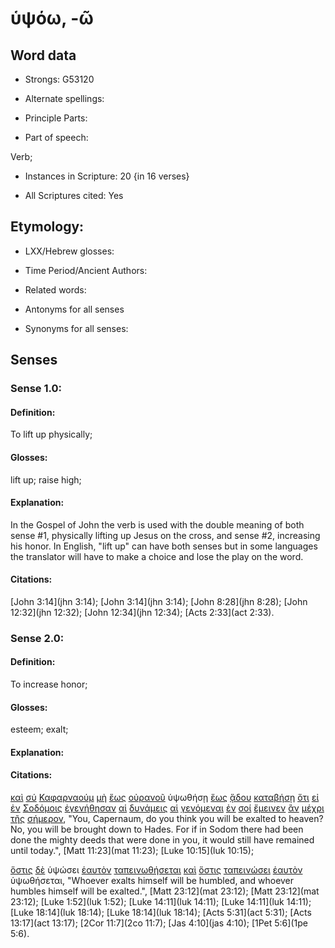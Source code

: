 # ὑψόω, -ῶ

<!-- Status: S2=NeedsFinalCheck -->
<!-- Lexica used for edits: BDAG, FFM, LN, A-S -->

## Word data

* Strongs: G53120

* Alternate spellings:

* Principle Parts: 

* Part of speech: 

Verb;

* Instances in Scripture: 20 {in 16 verses}

* All Scriptures cited: Yes

## Etymology: 

* LXX/Hebrew glosses: 

* Time Period/Ancient Authors: 

* Related words: 

* Antonyms for all senses

* Synonyms for all senses: 

## Senses 

### Sense 1.0:

#### Definition: 

To lift up physically;

#### Glosses:

lift up; raise high; 

#### Explanation:

In the Gospel of John the verb is used with the double meaning of both sense #1, physically lifting up Jesus on the cross, and sense #2, increasing his honor.  In English, "lift up" can have both senses but in some languages the translator will have to make a choice and lose the play on the word.

#### Citations:

[John 3:14](jhn 3:14);  [John 3:14](jhn 3:14);  [John 8:28](jhn 8:28);  [John 12:32](jhn 12:32);  [John 12:34](jhn 12:34);  [Acts 2:33](act 2:33).  


### Sense 2.0:

#### Definition: 

To increase honor;

#### Glosses:

esteem; exalt;

#### Explanation:

#### Citations:

[καὶ](../G25320/01.md) [σύ](../G47710/01.md) [Καφαρναούμ](../G25840/01.md) [μὴ](../G33610/01.md) [ἕως](../G21930/01.md) [οὐρανοῦ](../G37720/01.md) ὑψωθήσῃ [ἕως](../G21930/01.md) [ᾅδου](../G00860/01.md) [καταβήσῃ](../G25970/01.md) [ὅτι](../G37540/01.md) [εἰ](../G14870/01.md) [ἐν](../G17220/01.md) [Σοδόμοις](../G46700/01.md) [ἐγενήθησαν](../G10960/01.md) [αἱ](../G35880/01.md) [δυνάμεις](../G14110/01.md) [αἱ](../G35880/01.md) [γενόμεναι](../G10960/01.md) [ἐν](../G17220/01.md) [σοί](../G47710/01.md) [ἔμεινεν](../G33060/01.md) [ἂν](../G03020/01.md) [μέχρι](../G33600/01.md) [τῆς](../G35880/01.md) [σήμερον](../G45940/01.md), 
"You, Capernaum, do you think you will be exalted to heaven? No, you will be brought down to Hades. For if in Sodom there had been done the mighty deeds that were done in you, it would still have remained until today.", 
[Matt 11:23](mat 11:23);  [Luke 10:15](luk 10:15); 

[ὅστις](../G37480/01.md) [δὲ](../G11610/01.md) ὑψώσει [ἑαυτὸν](../G14380/01.md) [ταπεινωθήσεται](../G50130/01.md) [καὶ](../G25320/01.md) [ὅστις](../G37480/01.md) [ταπεινώσει](../G50130/01.md) [ἑαυτὸν](../G14380/01.md) ὑψωθήσεται, 
"Whoever exalts himself will be humbled, and whoever humbles himself will be exalted.", 
[Matt 23:12](mat 23:12);  [Matt 23:12](mat 23:12);  [Luke 1:52](luk 1:52);  [Luke 14:11](luk 14:11);  [Luke 14:11](luk 14:11);  [Luke 18:14](luk 18:14);  [Luke 18:14](luk 18:14);  [Acts 5:31](act 5:31);  [Acts 13:17](act 13:17);  [2Cor 11:7](2co 11:7);  [Jas 4:10](jas 4:10);  [1Pet 5:6](1pe 5:6).  


